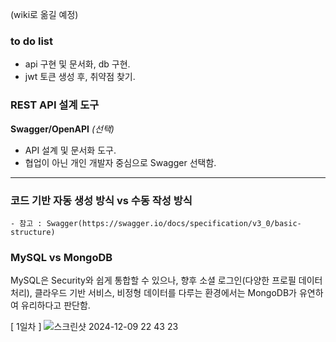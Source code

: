 (wiki로 옮길 예정)
### to do list
- api 구현 및 문서화, db 구현.
- jwt 토큰 생성 후, 취약점 찾기.

### REST API 설계 도구

**Swagger/OpenAPI** *(선택)*
- API 설계 및 문서화 도구.
- 협업이 아닌 개인 개발자 중심으로 Swagger 선택함.

---

### 코드 기반 자동 생성 방식 vs 수동 작성 방식

    - 참고 : Swagger(https://swagger.io/docs/specification/v3_0/basic-structure)

### MySQL vs MongoDB
MySQL은 Security와 쉽게 통합할 수 있으나,
향후 소셜 로그인(다양한 프로필 데이터 처리), 클라우드 기반 서비스,
비정형 데이터를 다루는 환경에서는 MongoDB가 유연하여 유리하다고 판단함.

[ 1일차 ]
![스크린샷 2024-12-09 22 43 23](https://github.com/user-attachments/assets/99de67f1-74a3-49f8-9cd4-db1b3221b229)

